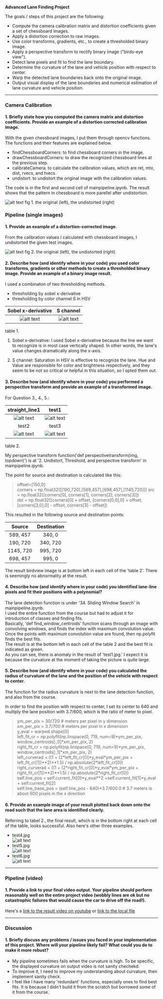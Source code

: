**Advanced Lane Finding Project**

The goals / steps of this project are the following:

* Compute the camera calibration matrix and distortion coefficients given a set of chessboard images.
* Apply a distortion correction to raw images.
* Use color transforms, gradients, etc., to create a thresholded binary image.
* Apply a perspective transform to rectify binary image ("birds-eye view").
* Detect lane pixels and fit to find the lane boundary.
* Determine the curvature of the lane and vehicle position with respect to center.
* Warp the detected lane boundaries back onto the original image.
* Output visual display of the lane boundaries and numerical estimation of lane curvature and vehicle position.

[//]: # (Image References)

[image1]: ./output_images/1-calib.PNG "Undistorted"
[image2]: ./output_images/2-undistort.PNG "Road Transformed"
[image3]: ./output_images/threshold_x.png "Binary Example"
[image4]: ./output_images/threshold_color.png "Warp Example"
[image5]: ./examples/straight_lines1.png
[image6]: ./examples/test1.png
[image7]: ./examples/test2.png
[image8]: ./examples/test3.png
[image9]: ./examples/test4.png
[image10]: ./examples/test5.png
[image11]: ./examples/test6.png
[video1]: ./output.mp4 "Video"

---

### Camera Calibration

#### 1. Briefly state how you computed the camera matrix and distortion coefficients. Provide an example of a distortion corrected calibration image.

With the given chessboard images, I put them through opencv functions. The functions and their features are explained below.
- findChessboardCorners: to find chessboard corners in the image.
- drawChessboardCorners: to draw the recognized chessboard lines at the previous step. 
- calibrateCamera: to calculate the calibration values, which are ret, mtx, dist, rvecs, and tvecs.
- undistort: to undistort the original image with the calibration values.

The code is in the first and second cell of mainpipeline.ipynb.
The result shows that the pattern in chessboard is more parellel after undistortion.

![alt text][image1]
fig 1. the original (left), the undistorted (right)


### Pipeline (single images)

#### 1. Provide an example of a distortion-corrected image.

From the calibration values I calculated with chessboard images, I undistorted the given test images.

![alt text][image2]
fig 2. the original (left), the undistorted (right)


#### 2. Describe how (and identify where in your code) you used color transforms, gradients or other methods to create a thresholded binary image.  Provide an example of a binary image result.

I used a combinaton of two thresholding methods.
- thresholding by sobel x-derivative
- thresholding by color channel S in HSV

| Sobel x-derivative        | S channel   | 
|:-------------:|:-------------:| 
| ![alt text][image3]  | ![alt text][image4]      |
table 1.

1) Sobel x-derivative:
  I used Sobel x-derivative because the line we want to recognize is in most case vertically shaped. In other words, the lane's value changes dramatically along the x-axis.

2) S channel:
  Saturation in HSV is effective to recognize the lane. Hue and Value are responsible for color and brightness respectively, and they seem to be not so critical or helpful in this situation, so I opted them out. 


#### 3. Describe how (and identify where in your code) you performed a perspective transform and provide an example of a transformed image.

For Question 3., 4., 5.:  


|   straight_line1    |   test1     | 
|:-------------:|:-------------:| 
| ![alt text][image5]  | ![alt text][image6]      | 
|   test2    |   test3     | 
| ![alt text][image7]  | ![alt text][image8]      |
table 2.  


My perspective transform function('def perspectivetransform(img, topdown)') is at '2. Undistort, Threshold, and perspective transform' in mainpipeline.ipynb.  

The point for source and destination is calculated like this:

>    offset=[150,0]  
>    corners = np.float32([[190,720],[589,457],[698,457],[1145,720]])
>    src = np.float32([corners[0], corners[1], corners[2], corners[3]])  
>    dst = np.float32([corners[0] + offset, [corners[0,0],0] + offset, [corners[3,0],0] - offset, corners[3] - offset])  

This resulted in the following source and destination points:  

| Source        | Destination   | 
|:-------------:|:-------------:| 
| 589, 457      | 340, 0       | 
| 190, 720      | 340, 720      |
| 1145, 720     | 995, 720      |
| 698, 457      | 995, 0        |

The result birdview image is at bottom left in each cell of the 'table 2'. There is seemingly no abnormality at the result.



#### 4. Describe how (and identify where in your code) you identified lane-line pixels and fit their positions with a polynomial?

The lane detection function is under '34. Sliding Window Search' in mainpipeline.ipynb.  
I used the entire function from the course but had to adjust it for introduction of classes and finding fits.  
Basically, 'def find_window_centroids' function scans through an image with convolving windows, and finds the index with maximum convolution value.  
Once the points with maximum convolution value are found, then np.polyfit finds the best fits.  
The result is at the bottom left in each cell of the table 2 and the best fit is indicated as green.  
As you can see, there is anomaly in the result of 'test1.jpg.' I expect it is because the curvature at the moment of taking the picture is quite large. 


#### 5. Describe how (and identify where in your code) you calculated the radius of curvature of the lane and the position of the vehicle with respect to center.

The function for the radius curvature is next to the lane detection function, and also from the course.

In order to find the position with respect to center, I set its center to 640 and multiply the lane position with 3.7/600, which is the ratio of meter to pixel.

> ym_per_pix = 30/720 # meters per pixel in y dimension  
> xm_per_pix = 3.7/700 # meters per pixel in x dimension  
> y_eval = warped.shape[0]  
> left_fit_cr = np.polyfit(np.linspace(0, 719, num=9)\*ym_per_pix, window_centroids[:,0]\*xm_per_pix, 2)  
> right_fit_cr = np.polyfit(np.linspace(0, 719, num=9)\*ym_per_pix, window_centroids[:,1]\*xm_per_pix, 2)  
> left_curverad = ((1 + (2\*left_fit_cr[0]\*y_eval\*ym_per_pix + left_fit_cr[1])\*\*2)\*\*1.5) / np.absolute(2\*left_fit_cr[0])  
> right_curverad = ((1 + (2\*right_fit_cr[0]\*y_eval\*ym_per_pix + right_fit_cr[1])\*\*2)\*\*1.5) / np.absolute(2\*right_fit_cr[0])  
> self.line_pos = self.current_fit[0]\*y_eval\*\*2 +self.current_fit[1]\*y_eval + self.current_fit[2]  
> self.line_base_pos = (self.line_pos - 640)\*3.7/600.0 # 3.7 meters is about 600 pixels in the x direction  


#### 6. Provide an example image of your result plotted back down onto the road such that the lane area is identified clearly.

Referring to tabel 2., the final result, which is in the bottom right at each cell of the table, looks successful.
Also here's other three examples. 

* test4.jpg  
![alt text][image9]  
* test5.jpg  
![alt text][image10]  
* test6.jpg  
![alt text][image11]  
---

### Pipeline (video)

#### 1. Provide a link to your final video output.  Your pipeline should perform reasonably well on the entire project video (wobbly lines are ok but no catastrophic failures that would cause the car to drive off the road!).

Here's a [link to the result video on youtube](https://youtu.be/dHxEyRM8CBM) or [link to the local file](./output.mp4)

---

### Discussion

#### 1. Briefly discuss any problems / issues you faced in your implementation of this project.  Where will your pipeline likely fail?  What could you do to make it more robust?

* My pipeline sometimes fails when the curvature is high. To be specific, the displayed curvature on output video is not sanity chechekd.
* To improve it, I need to improve my understanding about curvature, then implement sanity check.
* I feel like I have many 'redundant' functions, especially ones to find best fits. It is because I didn't build it from the scratch but borrowed some of it from the course. 
